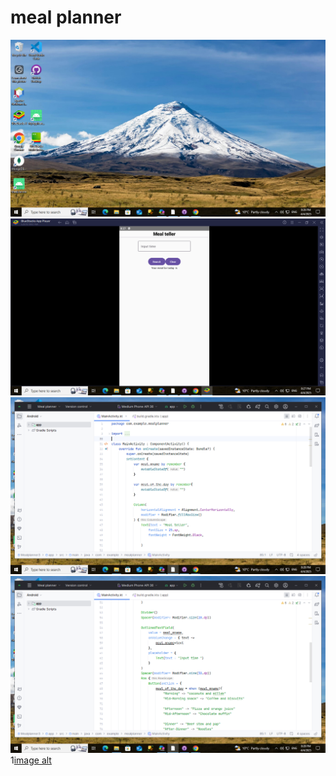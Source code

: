# meal planner
 
![image alt](https://github.com/Ramukosimulanga/MealPlanner/blob/c568461ee6f460040ba3f57305b857cdcbc91df7/Screenshot%20(3).png)
![image alt](https://github.com/Ramukosimulanga/MealPlanner/blob/1ceec9357a9d9e80f88fb7f64b0ed94e6459c478/Screenshot%20(4).png)
![image alt](https://github.com/Ramukosimulanga/MealPlanner/blob/879638c18418ab96af3fc6e5b1765b7ecc08e1b6/Screenshot%20(5).png)
![image alt](https://github.com/Ramukosimulanga/MealPlanner/blob/f891e25e3c4b6c09ba05ea1b5b00e499d4601942/Screenshot%20(6).png)
1[image alt]()
